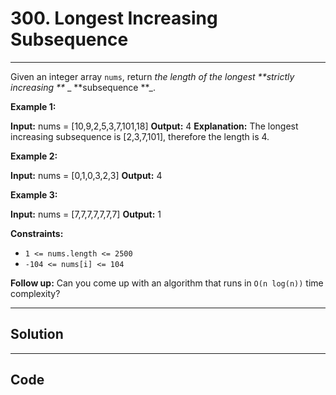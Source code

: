 # 300. Longest Increasing Subsequence

---

Given an integer array `nums`, return _the length of the longest **strictly increasing **_ _ **subsequence **_.

 

**Example 1:**


**Input:** nums = [10,9,2,5,3,7,101,18]
**Output:** 4
**Explanation:** The longest increasing subsequence is [2,3,7,101], therefore the length is 4.


**Example 2:**


**Input:** nums = [0,1,0,3,2,3]
**Output:** 4


**Example 3:**


**Input:** nums = [7,7,7,7,7,7,7]
**Output:** 1


 

**Constraints:**

  * `1 <= nums.length <= 2500`
  * `-104 <= nums[i] <= 104`



 

**Follow up:**  Can you come up with an algorithm that runs in `O(n log(n))` time complexity?

---

## Solution



---

## Code
```python


```